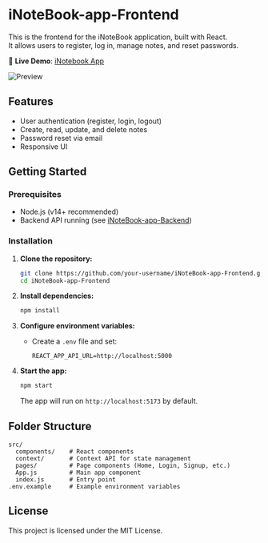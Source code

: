 # iNoteBook-app-Frontend

This is the frontend for the iNoteBook application, built with React.  
It allows users to register, log in, manage notes, and reset passwords.

🚀 **Live Demo**: [iNotebook App](https://inotebook-app-plum.vercel.app/)

![Preview](./assests/images/screenshot.png)

## Features

- User authentication (register, login, logout)
- Create, read, update, and delete notes
- Password reset via email
- Responsive UI

## Getting Started

### Prerequisites

- Node.js (v14+ recommended)
- Backend API running (see [iNoteBook-app-Backend](https://github.com/ankitrokde1/iNoteBook-app-Backend))

### Installation

1. **Clone the repository:**
   ```sh
   git clone https://github.com/your-username/iNoteBook-app-Frontend.git
   cd iNoteBook-app-Frontend
   ```

2. **Install dependencies:**
   ```sh
   npm install
   ```

3. **Configure environment variables:**
   - Create a `.env` file and set:
     ```
     REACT_APP_API_URL=http://localhost:5000
     ```

4. **Start the app:**
   ```sh
   npm start
   ```
   The app will run on `http://localhost:5173` by default.

## Folder Structure

```
src/
  components/    # React components
  context/       # Context API for state management
  pages/         # Page components (Home, Login, Signup, etc.)
  App.js         # Main app component
  index.js       # Entry point
.env.example     # Example environment variables
```

## License

This project is licensed under the MIT License.

